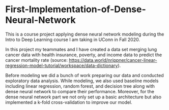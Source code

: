 # First-Implementation-of-Dense-Neural-Network

This is a course project applying dense neural network modeling during the Intro to Deep Learning course I am taking in UConn in Fall 2020.

In this project my teammates and I have created a data set merging lung cancer data with health insurance, poverty, and income data to predict the cancer mortality rate (source: https://data.world/nrippner/cancer-linear-regression-model-tutorial/workspace/data-dictionary). 

Before modeling we did a bunch of work preparing our data and conducted exploratory data analysis. While modeling, we also used baseline models including linear regression, random forest, and decision tree along with dense neural network to compare their performance. Moreover, for the dense neural network part we not only set up a basic architecture but also implemented a k-fold cross-validation to improve our model.
